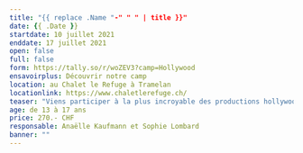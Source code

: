```yaml
---
title: "{{ replace .Name "-" " " | title }}"
date: {{ .Date }}
startdate: 10 juillet 2021
enddate: 17 juillet 2021
open: false
full: false
form: https://tally.so/r/woZEV3?camp=Hollywood
ensavoirplus: Découvrir notre camp
location: au Chalet le Refuge à Tramelan
locationlink: https://www.chaletlerefuge.ch/
teaser: "Viens participer à la plus incroyable des productions hollywoodiennes. silence ça tourne... action!"
age: de 13 à 17 ans
price: 270.- CHF
responsable: Anaëlle Kaufmann et Sophie Lombard
banner: ""
---
```



